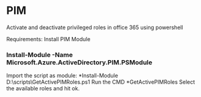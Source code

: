 # PIM
Activate and deactivate privileged roles in office 365 using powershell

Requirements:
 Install PIM Module
 
### Install-Module -Name Microsoft.Azure.ActiveDirectory.PIM.PSModule ###

Import the script as module:
*Install-Module D:\scripts\GetActivePIMRoles.ps1
Run the CMD
*GetActivePIMRoles
Select the available roles and hit ok.

